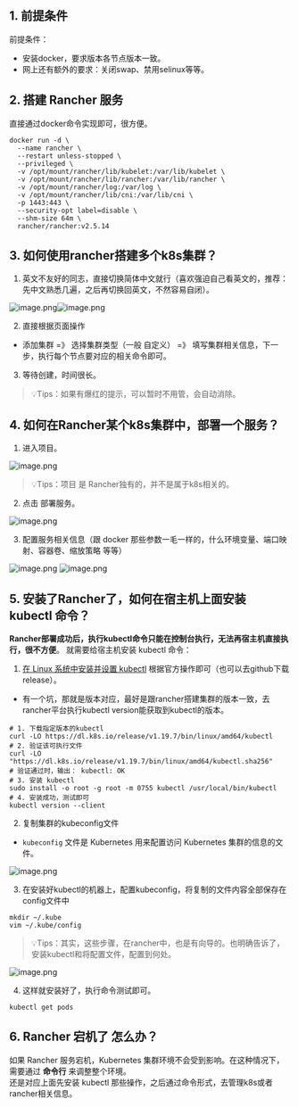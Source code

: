 ## 1. 前提条件
前提条件：

- 安装docker，要求版本各节点版本一致。
- 网上还有额外的要求：关闭swap、禁用selinux等等。
## 2. 搭建 Rancher 服务
直接通过docker命令实现即可，很方便。
```shell
docker run -d \
  --name rancher \
  --restart unless-stopped \
  --privileged \
  -v /opt/mount/rancher/lib/kubelet:/var/lib/kubelet \
  -v /opt/mount/rancher/lib/rancher:/var/lib/rancher \
  -v /opt/mount/rancher/log:/var/log \
  -v /opt/mount/rancher/lib/cni:/var/lib/cni \
  -p 1443:443 \
  --security-opt label=disable \
  --shm-size 64m \
  rancher/rancher:v2.5.14
```
## 3. 如何使用rancher搭建多个k8s集群？

1. 英文不友好的同志，直接切换简体中文就行（喜欢强迫自己看英文的，推荐：先中文熟悉几遍，之后再切换回英文，不然容易自闭）。

![image.png](https://cdn.nlark.com/yuque/0/2024/png/32707260/1722749163202-15c85d35-b5e1-4a0f-a2c2-02c421b4c1a5.png#averageHue=%23fefdfd&clientId=u0ee5922e-0baf-4&from=paste&height=279&id=u2106db3d&originHeight=1117&originWidth=1551&originalType=binary&ratio=1&rotation=0&showTitle=false&size=114476&status=done&style=none&taskId=u68053ed1-f4d1-4d9a-8d57-86e210235cc&title=&width=388)![image.png](https://cdn.nlark.com/yuque/0/2024/png/32707260/1722749190054-4cd641fc-2acc-4201-a09b-12d43f34c0b2.png#averageHue=%238cbf42&clientId=u0ee5922e-0baf-4&from=paste&height=279&id=u38abd7ec&originHeight=971&originWidth=1093&originalType=binary&ratio=1&rotation=0&showTitle=false&size=63371&status=done&style=none&taskId=ua0890ea1-e083-4394-b087-09181b42eb7&title=&width=314)

2. 直接根据页面操作
- 添加集群 =》 选择集群类型（一般 自定义） =》 填写集群相关信息，下一步，执行每个节点要对应的相关命令即可。
3. 等待创建，时间很长。
> 💡Tips：如果有爆红的提示，可以暂时不用管，会自动消除。

## 4. 如何在Rancher某个k8s集群中，部署一个服务？

1. 进入项目。

![image.png](https://cdn.nlark.com/yuque/0/2024/png/32707260/1722749821934-2f1ca085-c9ee-42e9-b08d-b95a0d533ce1.png#averageHue=%23e0e3d4&clientId=u0ee5922e-0baf-4&from=paste&height=761&id=u168cfc17&originHeight=761&originWidth=1583&originalType=binary&ratio=1&rotation=0&showTitle=false&size=114999&status=done&style=none&taskId=ue68f8b74-0e29-49b7-9cd6-0a2c3798241&title=&width=1583)
> 💡Tips：项目 是 Rancher独有的，并不是属于k8s相关的。

2. 点击 部署服务。

![image.png](https://cdn.nlark.com/yuque/0/2024/png/32707260/1722749896030-9ac9658b-6887-4d9e-9cb0-e76b33b674fb.png#averageHue=%23e2c460&clientId=u0ee5922e-0baf-4&from=paste&height=915&id=u6511a4aa&originHeight=915&originWidth=2655&originalType=binary&ratio=1&rotation=0&showTitle=false&size=146890&status=done&style=none&taskId=u854baf8a-53e6-4fe6-8dae-d6c376a27a2&title=&width=2655)

3. 配置服务相关信息（跟 docker 那些参数一毛一样的，什么环境变量、端口映射、容器卷、缩放策略 等等）

![image.png](https://cdn.nlark.com/yuque/0/2024/png/32707260/1722749990963-88a579ec-cce4-4b0f-93f3-c7d339391b5b.png#averageHue=%23fefefe&clientId=u0ee5922e-0baf-4&from=paste&height=1189&id=uc3a5554e&originHeight=1189&originWidth=2703&originalType=binary&ratio=1&rotation=0&showTitle=false&size=160000&status=done&style=none&taskId=u74a94c77-f673-4ad4-8364-3ac39582d1d&title=&width=2703)
![image.png](https://cdn.nlark.com/yuque/0/2024/png/32707260/1722750102545-937200d3-36a5-4bcf-9764-f8bf20662bc8.png#averageHue=%23e6d585&clientId=u0ee5922e-0baf-4&from=paste&height=1429&id=ub91cac9b&originHeight=1429&originWidth=2701&originalType=binary&ratio=1&rotation=0&showTitle=false&size=262066&status=done&style=none&taskId=u13dd5098-9bec-4681-bd57-00c789a4f64&title=&width=2701)
## 5. 安装了Rancher了，如何在宿主机上面安装 kubectl 命令？
**Rancher部署成功后，执行kubectl命令只能在控制台执行，无法再宿主机直接执行，很不方便**。
就需要给宿主机安装 kubectl 命令：

1. [在 Linux 系统中安装并设置 kubectl](https://kubernetes.io/zh-cn/docs/tasks/tools/install-kubectl-linux/) 根据官方操作即可（也可以去github下载release）。
- 有一个坑，那就是版本对应，最好是跟rancher搭建集群的版本一致，去rancher平台执行kubectl version能获取到kubectl的版本。
```shell
# 1. 下载指定版本的kubectl 
curl -LO https://dl.k8s.io/release/v1.19.7/bin/linux/amd64/kubectl
# 2. 验证该可执行文件
curl -LO "https://dl.k8s.io/release/v1.19.7/bin/linux/amd64/kubectl.sha256"
# 验证通过时，输出： kubectl: OK
# 3. 安装 kubectl
sudo install -o root -g root -m 0755 kubectl /usr/local/bin/kubectl
# 4. 安装成功，测试即可
kubectl version --client
```

2. 复制集群的kubeconfig文件
- `kubeconfig` 文件是 Kubernetes 用来配置访问 Kubernetes 集群的信息的文件。  

![image.png](https://cdn.nlark.com/yuque/0/2024/png/32707260/1722753015519-f93ecef3-6a50-49c1-8935-7d6edb4b7207.png#averageHue=%23e3bb6b&clientId=u0ee5922e-0baf-4&from=paste&height=635&id=u9fe5662d&originHeight=635&originWidth=1453&originalType=binary&ratio=1&rotation=0&showTitle=false&size=85537&status=done&style=none&taskId=ue58569e0-7d51-48e4-b0ef-d62f630628b&title=&width=1453)

3. 在安装好kubectl的机器上，配置kubeconfig，将复制的文件内容全部保存在config文件中
```shell
mkdir ~/.kube
vim ~/.kube/config
```
> 💡Tips：其实，这些步骤，在rancher中，也是有向导的。也明确告诉了，安装kubectl和将配置文件，配置到何处。

![image.png](https://cdn.nlark.com/yuque/0/2024/png/32707260/1722753406996-cfad9c28-abf3-49ae-9cc7-1fb06410562b.png#averageHue=%232b2c24&clientId=u0ee5922e-0baf-4&from=paste&height=1233&id=uce8348e4&originHeight=1233&originWidth=2385&originalType=binary&ratio=1&rotation=0&showTitle=false&size=425262&status=done&style=none&taskId=ueed4b6e7-8eaa-4ecb-913b-2c5c728e187&title=&width=2385)

4. 这样就安装好了，执行命令测试即可。
```shell
kubectl get pods
```
## 6. Rancher 宕机了 怎么办？
如果 Rancher 服务宕机，Kubernetes 集群环境不会受到影响。在这种情况下，需要通过 **命令行** 来调整整个环境。  
还是对应上面先安装 kubectl 那些操作，之后通过命令形式，去管理k8s或者rancher相关信息。


